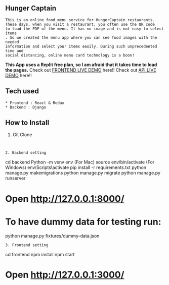 ## Hunger Captain

```
This is an online food menu service for HungerCaptain restaurants.
These days, when you visit a restaurant, you often use the QR code
to load the PDF of the menu. It has no image and is not easy to select items
. So we created the menu app where you can see food images with the needed
information and select your items easily. During such unprecedented time and
social distancing, online menu card technology is a boon!

```
**This App uses a Replit free plan, so I am afraid that it takes time to load the pages.**
Check out [FRONTEND LIVE DEMO](https://hunger-captain-frontend.zuenauwimana.repl.co/) here!!
Check out [API LIVE DEMO](https://hunger-captian-backend.zuenauwimana.repl.co/) here!!

## Tech used

```
* Frontend : React & Redux
* Backend : Django
```

## How to Install

1. Git Clone 

```


2. Backend setting
```

cd backend
Python -m venv env
(For Mac) source env/bin/activate
(For Windows) env/Scripts\activate
pip install -r requirements.txt
python manage.py makemigrations
python manage.py migrate
python manage.py runserver

# Open http://127.0.0.1:8000/

# To have dummy data for testing run:

python manage.py fixtures/dummy-data.json

```
3. Frontend setting
```

cd frontend
npm install
npm start

# Open http://127.0.0.1:3000/

```
```
